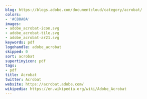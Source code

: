 ```yaml
---
blog: https://blogs.adobe.com/documentcloud/category/acrobat/
colors:
- '#C80A0A'
images:
- adobe_acrobat-icon.svg
- adobe_acrobat-tile.svg
- adobe_acrobat-ar21.svg
keywords: pdf
logohandle: adobe_acrobat
skipped: 0
sort: acrobat
supertinyicon: pdf
tags:
- pdf
title: Acrobat
twitter: Acrobat
website: https://acrobat.adobe.com/
wikipedia: https://en.wikipedia.org/wiki/Adobe_Acrobat
---
```

